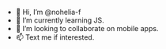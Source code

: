 - 👋 Hi, I’m @nohelia-f
- 🌱 I’m currently learning JS.
- 💞️ I’m looking to collaborate on mobile apps.
- 📫 Text me if interested.

<!---
nohelia-f/nohelia-f is a ✨ special ✨ repository because its `README.md` (this file) appears on your GitHub profile.
You can click the Preview link to take a look at your changes.
--->
